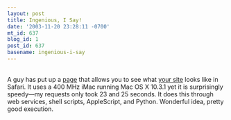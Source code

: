 ```yaml
---
layout: post
title: Ingenious, I Say!
date: '2003-11-20 23:28:11 -0700'
mt_id: 637
blog_id: 1
post_id: 637
basename: ingenious-i-say
---
```

<br />A guy has put up a <a href="http://www.danvine.com/capture/">page</a> that allows you to see what <a href="http://www.danvine.com/capture/?nowserving=1596">your site</a> looks like in Safari. It uses a 400 MHz iMac running Mac OS X 10.3.1 yet it is surprisingly speedy&#x2014;my requests only took 23 and 25 seconds. It does this through web services, shell scripts, AppleScript, and Python. Wonderful idea, pretty good execution.<br /><br /><br />
